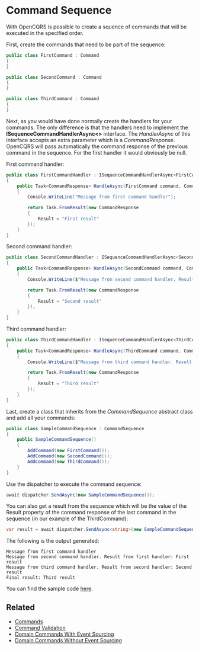 # Command Sequence

With OpenCQRS is possible to create a squence of commands that will be executed in the specified order.

First, create the commands that need to be part of the sequence:

```C#
public class FirstCommand : Command
{
}

public class SecondCommand : Command
{
}

public class ThirdCommand : Command
{
}
```

Next, as you would have done normally create the handlers for your commands. 
The only difference is that the handlers need to implement the **ISequenceCommandHandlerAsync<>** interface.
The _HandlerAsync_ of this interface accepts an extra parameter which is a _CommandResponse_.
OpenCQRS will pass automatically the command response of the previous command in the sequence.
For the first handler it would obviously be null.

First command handler:

```C#
public class FirstCommandHandler : ISequenceCommandHandlerAsync<FirstCommand>
{
    public Task<CommandResponse> HandleAsync(FirstCommand command, CommandResponse previousStepResponse)
    {
        Console.WriteLine("Message from first command handler");

        return Task.FromResult(new CommandResponse
        { 
            Result = "First result"
        });
    }
}
```

Second command handler:

```C#
public class SecondCommandHandler : ISequenceCommandHandlerAsync<SecondCommand>
{
    public Task<CommandResponse> HandleAsync(SecondCommand command, CommandResponse previousStepResponse)
    {
        Console.WriteLine($"Message from second command handler. Result from first handler: {previousStepResponse.Result}");

        return Task.FromResult(new CommandResponse
        {
            Result = "Second result"
        });
    }
}
```

Third command handler:

```C#
public class ThirdCommandHandler : ISequenceCommandHandlerAsync<ThirdCommand>
{
    public Task<CommandResponse> HandleAsync(ThirdCommand command, CommandResponse previousStepResponse)
    {
        Console.WriteLine($"Message from third command handler. Result from second handler: {previousStepResponse.Result}");

        return Task.FromResult(new CommandResponse
        {
            Result = "Third result"
        });
    }
}
```

Last, create a class that inherits from the _CommandSequence_ abstract class and add all your commands:

```C#
public class SampleCommandSequence : CommandSequence
{
    public SampleCommandSequence()
    {
        AddCommand(new FirstCommand());
        AddCommand(new SecondCommand());
        AddCommand(new ThirdCommand());
    }
}
```

Use the dispatcher to execute the command sequence:

```C#
await dispatcher.SendAsync(new SampleCommandSequence());
```

You can also get a result from the sequence which will be the value of the Result property of the command response of the last command in the sequence (in our example of the ThirdCommand):

```C#
var result = await dispatcher.SendAsync<string>(new SampleCommandSequence());
```

The following is the output generated:

```
Message from first command handler
Message from second command handler. Result from first handler: First result
Message from third command handler. Result from second handler: Second result
Final result: Third result
```

You can find the sample code [here](https://github.com/lucabriguglia/OpenCQRS/tree/master/samples/OpenCqrs.Sample.CommandSequence).

## Related

- [Commands](Commands)
- [Command Validation](Command-Validation)
- [Domain Commands With Event Sourcing](With-Event-Sourcing)
- [Domain Commands Without Event Sourcing](Without-Event-Sourcing)
